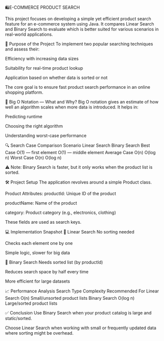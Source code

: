🛍️E-COMMERCE PRODUCT SEARCH

This project focuses on developing a simple yet efficient product search feature for an e-commerce system using Java. It compares Linear Search and Binary Search to evaluate which is better suited for various scenarios in real-world applications.

🎯 Purpose of the Project
To implement two popular searching techniques and assess their:

Efficiency with increasing data sizes

Suitability for real-time product lookup

Application based on whether data is sorted or not

The core goal is to ensure fast product search performance in an online shopping platform.

📖 Big O Notation — What and Why?
Big O notation gives an estimate of how well an algorithm scales when more data is introduced. It helps in:

Predicting runtime

Choosing the right algorithm

Understanding worst-case performance

🔍 Search Case Comparison
Scenario	Linear Search	Binary Search
Best Case	O(1) — first element	O(1) — middle element
Average Case	O(n)	O(log n)
Worst Case	O(n)	O(log n)

⚠️ Note: Binary Search is faster, but it only works when the product list is sorted.

🛠️ Project Setup
The application revolves around a simple Product class.

Product Attributes:
productId: Unique ID of the product

productName: Name of the product

category: Product category (e.g., electronics, clothing)

These fields are used as search keys.

💻 Implementation Snapshot
🔸 Linear Search
No sorting needed

Checks each element one by one

Simple logic, slower for big data

🔸 Binary Search
Needs sorted list (by productId)

Reduces search space by half every time

More efficient for large datasets

📈 Performance Analysis
Search Type	Complexity	Recommended For
Linear Search	O(n)	Small/unsorted product lists
Binary Search	O(log n)	Large/sorted product lists

✅ Conclusion
Use Binary Search when your product catalog is large and static/sorted.

Choose Linear Search when working with small or frequently updated data where sorting might be overhead.
